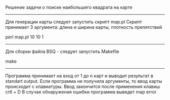 Решение задачи о поиске наибольшего квадрата на карте

---
Для генерации карты следует запустить скрипт map.pl
Скрипт принимает 3 аргумента: длина и ширина карты, плотность препятствий

perl map.pl 10 10 1

---
Для сборки файла BSQ - следует запустить Makefile

make

---
Программа принимает на вход от 1 до n карт и выводит результат в standart output.
Если программа не получила аргументы, то ввод карты происходит с клавиатуры. Ввод закончится после применения клавиш crtl + D
В случае обнаружения ошибки программа выведет map error

